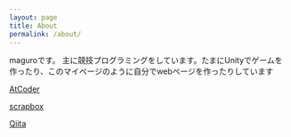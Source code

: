 ```yaml
---
layout: page
title: About
permalink: /about/
---
```


maguroです。
主に競技プログラミングをしています。たまにUnityでゲームを作ったり、このマイページのように自分でwebページを作ったりしています

[AtCoder](https://atcoder.jp/users/AItale)

[scrapbox](https://scrapbox.io/magurosdiary/)

[Qiita](https://qiita.com/maguro1630)
